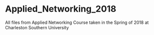 # Applied_Networking_2018
All files from Applied Networking Course taken in the Spring of 2018 at Charleston Southern University
